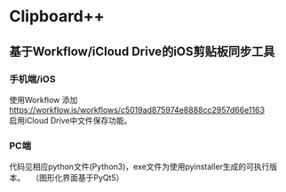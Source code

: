 # Clipboard++
## 基于Workflow/iCloud Drive的iOS剪贴板同步工具  
### 手机端/iOS  
使用Workflow 添加 https://workflow.is/workflows/c5019ad875974e8888cc2957d66e1163   
启用iCloud Drive中文件保存功能。      
### PC端   
代码见相应python文件(Python3)，exe文件为使用pyinstaller生成的可执行版本。   
（图形化界面基于PyQt5）
